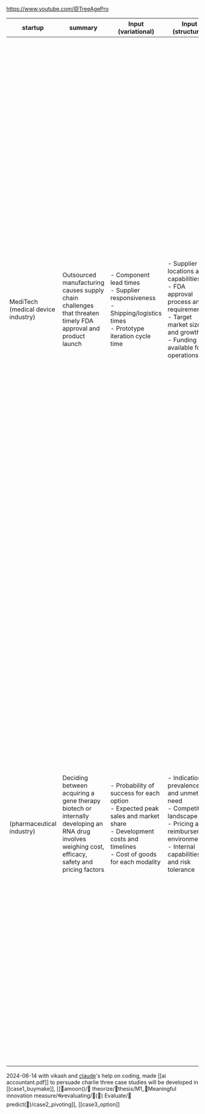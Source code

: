 https://www.youtube.com/@TreeAgePro

| startup                            | summary                                                                                                                                             | Input (variational)                                                                                                                                          | Input (structural)                                                                                                                                         | Decision variables                                                                                                                                                                                                                                                                                                                                                                                                                                                                                                            | Potential prompts                                                                                                                                                                                                                                                                                                                                                                                                                                                                                                                                                                                                                                                                                                                                                                                                                                    | diagram                              |
| ---------------------------------- | --------------------------------------------------------------------------------------------------------------------------------------------------- | ------------------------------------------------------------------------------------------------------------------------------------------------------------ | ---------------------------------------------------------------------------------------------------------------------------------------------------------- | ----------------------------------------------------------------------------------------------------------------------------------------------------------------------------------------------------------------------------------------------------------------------------------------------------------------------------------------------------------------------------------------------------------------------------------------------------------------------------------------------------------------------------- | ---------------------------------------------------------------------------------------------------------------------------------------------------------------------------------------------------------------------------------------------------------------------------------------------------------------------------------------------------------------------------------------------------------------------------------------------------------------------------------------------------------------------------------------------------------------------------------------------------------------------------------------------------------------------------------------------------------------------------------------------------------------------------------------------------------------------------------------------------- | ------------------------------------ |
| MediTech (medical device industry) | Outsourced manufacturing causes supply chain challenges that threaten timely FDA approval and product launch                                        | - Component lead times<br>- Supplier responsiveness<br>- Shipping/logistics times<br>- Prototype iteration cycle time                                        | - Supplier locations and capabilities<br>- FDA approval process and requirements<br>- Target market size and growth<br>- Funding available for operations  | eight decision variables  on configuration of supply chain (buy or make cable, assembly, packaging)<br><br>- Vertical integration of manufacturing<br>- Change suppliers to improve lead times<br>- Fundraising to support operations<br><br>Objective Function:<br>1. Maximize the Probability of FDA Approval<br>2. Minimize the Time to FDA Approval<br>3. Optimize the Financial Performance                                                                                                                              | 1. what is the best strategy for MediTech? Can they successfully complete FDA approval without changing their strategy (i.e., no in-sourcing, no more funding)? Do you think MedTech should in-source some of the manufacturing, or spend all the cash that the VC has to offer to finance current operations? Is there an optimum balance that can be achieved where all the parties have aligned interests?<br>3. Do you think MediTech's current path is consistent with a long-term strategy toward mass production?<br>- What alternatives are there?<br>- What are the trade-offs inherent in the operations decisions faced by the company?<br>- How are these decisions different for a startup as opposed to a large corporation?<br>- How might this affect strategy in marketing, design, and engineering?<br>- What would you recommend? | ![[Pasted image 20240612070554.png]] |
| <br>(pharmaceutical industry)      | Deciding between acquiring a gene therapy biotech or internally developing an RNA drug involves weighing cost, efficacy, safety and pricing factors | - Probability of success for each option<br>- Expected peak sales and market share<br>- Development costs and timelines<br>- Cost of goods for each modality | - Indication prevalence and unmet need<br>- Competitive landscape<br>- Pricing and reimbursement environment<br>- Internal capabilities and risk tolerance | - Acquire gene therapy company or develop RNA drug internally<br>- Target indication and patient population<br>- Pricing strategy for approved product<br>- Exit options (IPO, acquisition)<br><br>Objective Function:<br>Maximize the risk-adjusted net present value (rNPV) by optimally allocating capital to the gene therapy acquisition or internal RNA drug development.<br>1. Maximize rNPV<br>2. Balance probability of success and peak revenue potential<br>3. Consider capital requirements and opportunity costs | 1. Given the expected market size, pricing, and competitive landscape, which option (gene therapy acquisition or internal RNA drug development) is more likely to maximize risk-adjusted NPV?<br>2. How do the different development timelines and probabilities of success impact the attractiveness of each option?<br>3. What are the key risks and uncertainties associated with the gene therapy acquisition and RNA drug development, and how can they be mitigated?<br>4. How do the capital requirements and potential exit options (IPO, acquisition) influence the decision between the two strategies?<br>5. Are there any synergies or strategic benefits to pursuing one option over the other, considering the company's existing portfolio and capabilities?                                                                          | ![[Pasted image 20240612070618.png]] |

2024-06-14
with vikash and [claude](https://claude.ai/chat/1d13a94b-528a-4483-bd05-c84ed1531377)'s help on coding, made [[ai accountant.pdf]] to persuade charlie
three case studies will be developed in [[case1_buymake]], [[🌙amoon()/💭 theorize/🌙thesis/M1_📐Meaningful innovation measure/👓evaluating/💸(📐) Evaluate/🧭predict(📐)/case2_pivoting]], [[case3_option]] 



